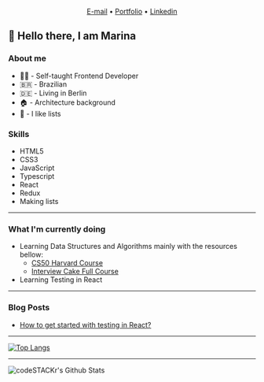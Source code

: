 
<p align="center">
  <a href="mailto:facosta.marina@gmail.com">E-mail</a> •
  <a href="https://marinafroes.github.io/Portfolio/" target="_blank">Portfolio</a> •
  <a href="https://www.linkedin.com/in/marina-froes-a-costa/" target="_blank">Linkedin</a>
</p>

## 👋 Hello there, I am Marina

### About me
  * 👩‍💻 - Self-taught Frontend Developer
  * 🇧🇷 - Brazilian
  * 🇩🇪 - Living in Berlin
  * 🏠 - Architecture background
  * 📝 - I like lists

### Skills
  * HTML5
  * CSS3
  * JavaScript
  * Typescript
  * React
  * Redux
  * Making lists

---

### What I'm currently doing 

  * Learning Data Structures and Algorithms mainly with the resources bellow:
    * [CS50 Harvard Course](https://cs50.harvard.edu/x/2020/)
    * [Interview Cake Full Course](https://www.interviewcake.com/)
  * Learning Testing in React
--- 

### Blog Posts
<!-- BLOG-POST-LIST:START -->
- [How to get started with testing in React?](https://dev.to/marinafroes/how-to-get-started-with-testing-in-react-11mg)
<!-- BLOG-POST-LIST:END -->

---

[![Top Langs](https://github-readme-stats.vercel.app/api/top-langs/?username=MarinaFroes&layout=compact)](https://github.com/MarinaFroes/github-readme-stats)

---

<img align="left" alt="codeSTACKr's Github Stats" src="https://github-readme-stats.vercel.app/api?username=MarinaFroes&show_icons=true&hide_border=true" />
